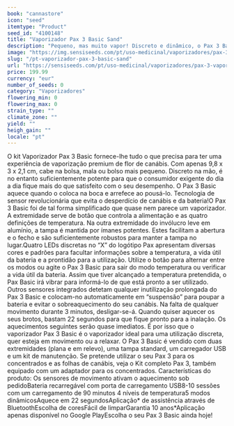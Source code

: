 ```yaml
---
book: "cannastore"
icon: "seed"
itemtype: "Product"
seed_id: "4100148"
title: "Vaporizador Pax 3 Basic Sand"
description: "Pequeno, mas muito vapor! Discreto e dinâmico, o Pax 3 Basic tem tudo para vaporizar flores de canábis. ✔5 modos ✔Portátil ✔ Intuitivo"
image: "https://img.sensiseeds.com/pt/uso-medicinal/vaporizadores/pax-3-vaporiser-basic-sand-image.png"
slug: "/pt-vaporizador-pax-3-basic-sand"
url: "https://sensiseeds.com/pt/uso-medicinal/vaporizadores/pax-3-vaporiser-basic-sand?a_aid=cannastore"
price: 199.99
currency: "eur"
number_of_seeds: 0
category: "Vaporizadores"
flowering_min: 0
flowering_max: 0
strain_type: ""
climate_zone: ""
yield: ""
heigh_gain: ""
locale: "pt"
---
```

O kit Vaporizador Pax 3 Basic fornece-lhe tudo o que precisa para ter uma experiência de vaporização premium de flor de canábis. Com apenas 9,8 x 3 x 2,1 cm, cabe na bolsa, mala ou bolso mais pequeno. Discreto na mão, é no entanto suficientemente potente para que o consumidor exigente do dia a dia fique mais do que satisfeito com o seu desempenho. O Pax 3 Basic aquece quando o coloca na boca e arrefece ao pousá-lo. Tecnologia de sensor revolucionária que evita o desperdício de canábis e da bateria!O Pax 3 Basic foi de tal forma simplificado que quase nem parece um vaporizador. A extremidade serve de botão que controla a alimentação e as quatro definições de temperatura. Na outra extremidade do invólucro leve em alumínio, a tampa é mantida por ímanes potentes. Estes facilitam a abertura e o fecho e são suficientemente robustos para manter a tampa no lugar.Quatro LEDs discretas no “X” do logótipo Pax apresentam diversas cores e padrões para facultar informações sobre a temperatura, a vida útil da bateria e a prontidão para a utilização. Utilize o botão para alternar entre os modos ou agite o Pax 3 Basic para sair do modo temperatura ou verificar a vida útil da bateria. Assim que tiver alcançado a temperatura pretendida, o Pax Basic irá vibrar para informá-lo de que está pronto a ser utilizado. Outros sensores integrados detetam qualquer inutilização prolongada do Pax 3 Basic e colocam-no automaticamente em “suspensão” para poupar a bateria e evitar o sobreaquecimento do seu canábis. Na falta de qualquer movimento durante 3 minutos, desligar-se-á. Quando quiser aquecer os seus brotos, bastam 22 segundos para que fique pronto para a inalação. Os aquecimentos seguintes serão quase imediatos. É por isso que o vaporizador Pax 3 Basic é o vaporizador ideal para uma utilização discreta, quer esteja em movimento ou a relaxar. O Pax 3 Basic é vendido com duas extremidades (plana e em relevo), uma tampa standard, um carregador USB e um kit de manutenção. Se pretende utilizar o seu Pax 3 para os concentrados e as folhas de canábis, veja o Kit completo Pax 3, também equipado com um adaptador para os concentrados. Características do produto: Os sensores de movimento ativam o aquecimento sob pedidoBateria recarregável com porta de carregamento USB8-10 sessões com um carregamento de 90 minutos 4 níveis de temperatura5 modos dinâmicosAquece em 22 segundosAplicação* de assistência através de BluetoothEscolha de coresFácil de limparGarantia 10 anos*Aplicação apenas disponível no Google PlayEscolha o seu Pax 3 Basic ainda hoje!
